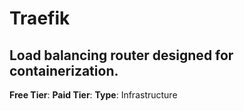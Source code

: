 # Traefik

## Load balancing router designed for containerization.

**Free Tier**: 
**Paid Tier**: 
**Type**: Infrastructure

